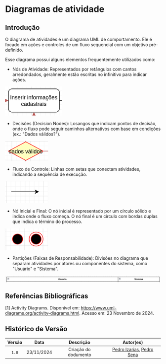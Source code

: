 # Diagramas de atividade

## Introdução

O diagrama de atividades é um diagrama UML de comportamento. Ele é focado em ações e controles de um fluxo sequencial com um objetivo pré-definido.

Esse diagrama possui alguns elementos frequentemente utilizados como:

- Nós de Atividade: Representados por retângulos com cantos arredondados, geralmente estão escritas no infinitivo para indicar ações.

![alt text](../assets/acoes.png)

- Decisões (Decision Nodes): Losangos que indicam pontos de decisão, onde o fluxo   pode seguir caminhos alternativos com base em condições (ex.: "Dados válidos?").

![alt text](../assets/losango.png)

- Fluxo de Controle: Linhas com setas que conectam atividades, indicando a sequência de execução.

![alt text](../assets/fluxo.png)

- Nó Inicial e Final: O nó inicial é representado por um círculo sólido e indica onde o fluxo começa. O nó final é um círculo com bordas duplas que indica o término do processo.

![alt text](../assets/nos.png)

- Partições (Faixas de Responsabilidade): Divisões no diagrama que separam atividades por atores ou componentes do sistema, como "Usuário" e "Sistema".

![alt text](../assets/particoes.png)

## Referências Bibliográficas

[1] Activity Diagrams. Disponível em: https://www.uml-diagrams.org/activity-diagrams.html. Acesso em: 23 Novembro de 2024.


## Histórico de Versão

| Versão |    Data    |         Descrição          |  Autor(es)  |
| :----: | :--------: | :------------------------: | :---------: |
| `1.0`  | 23/11/2024 | Criação do dodumento | [Pedro Izarias](https://github.com/Izarias), [Pedro Sena](https://github.com/pedroyen21) |
